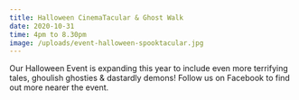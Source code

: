 ```yaml
---
title: Halloween CinemaTacular & Ghost Walk
date: 2020-10-31
time: 4pm to 8.30pm
image: /uploads/event-halloween-spooktacular.jpg
---
```

Our Halloween Event is expanding this year to include even more terrifying tales, ghoulish ghosties & dastardly demons! Follow us on Facebook to find out more nearer the event.